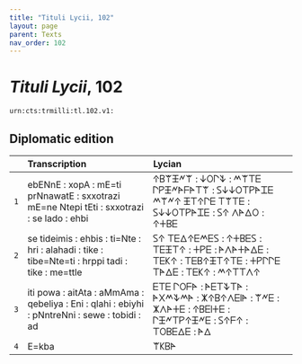 ```yaml
---
title: "Tituli Lycii, 102"
layout: page
parent: Texts
nav_order: 102
---
```




# *Tituli Lycii*, 102




`urn:cts:trmilli:tl.102.v1:`

## Diplomatic edition

|  | Transcription | Lycian |
| :---: | :------ | :------ |
| `1` | ebENnE : xopA : mE=ti prNnawatE : sxxotrazi mE=ne Ntepi tEti : sxxotrazi : se lado : ehbi | 𐊁𐊂𐊚𐊑𐊏𐊚 : 𐊜𐊒𐊓𐊙 : 𐊎𐊚𐊗𐊆 𐊓𐊕𐊑𐊏𐊀𐊇𐊀𐊗𐊚 : 𐊖𐊜𐊜𐊒𐊗𐊕𐊀𐊈𐊆 𐊎𐊚𐊏𐊁 𐊑𐊗𐊁𐊓𐊆 𐊗𐊚𐊗𐊆 : 𐊖𐊜𐊜𐊒𐊗𐊕𐊀𐊈𐊆 : 𐊖𐊁 𐊍𐊀𐊅𐊒 : 𐊁𐊛𐊂𐊆 |
| `2` | se tideimis : ehbis : ti=Nte : hri : alahadi : tike : tibe=Nte=ti : hrppi tadi : tike : me=ttle | 𐊖𐊁 𐊗𐊆𐊅𐊁𐊆𐊎𐊆𐊖 : 𐊁𐊛𐊂𐊆𐊖 : 𐊗𐊆𐊑𐊗𐊁 : 𐊛𐊕𐊆 : 𐊀𐊍𐊀𐊛𐊀𐊅𐊆 : 𐊗𐊆𐊋𐊁 : 𐊗𐊆𐊂𐊁𐊑𐊗𐊁𐊗𐊆 : 𐊛𐊕𐊓𐊓𐊆 𐊗𐊀𐊅𐊆 : 𐊗𐊆𐊋𐊁 : 𐊎𐊁𐊗𐊗𐊍𐊁 |
| `3` | iti powa : aitAta : aMmAma : qebeliya : Eni : qlahi : ebiyhi : pNntreNni : sewe : tobidi : ad | 𐊆𐊗𐊆 𐊓𐊒𐊇𐊀 : 𐊀𐊆𐊗𐊙𐊗𐊀 : 𐊀𐊐𐊎𐊙𐊎𐊀 : 𐊌𐊁𐊂𐊁𐊍𐊆𐊊𐊀 : 𐊚𐊏𐊆 : 𐊌𐊍𐊀𐊛𐊆 : 𐊁𐊂𐊆𐊊𐊛𐊆 : 𐊓𐊑𐊏𐊗𐊕𐊁𐊑𐊏𐊆 : 𐊖𐊁𐊇𐊁 : 𐊗𐊒𐊂𐊆𐊅𐊆 : 𐊀𐊅 |
| `4` | E=kba | 𐊚𐊋𐊂𐊀 |